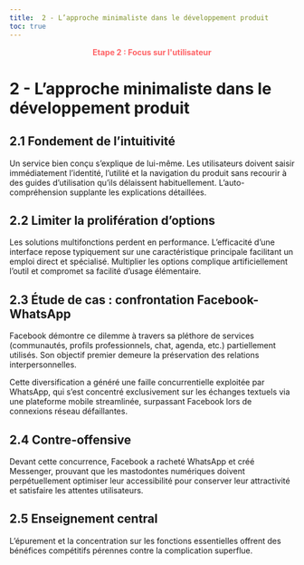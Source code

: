 ```yaml
---
title:  2 - L’approche minimaliste dans le développement produit
toc: true
---
```


<p style="color:oklch(70.4% 0.191 22.216); font-weight:bold; text-align:center ">Etape 2 : Focus sur l'utilisateur</p>


# 2 - L’approche minimaliste dans le développement produit

## 2.1 Fondement de l’intuitivité
Un service bien conçu s’explique de lui-même. Les utilisateurs doivent saisir immédiatement l’identité, l’utilité et la navigation du produit sans recourir à des guides d’utilisation qu’ils délaissent habituellement. L’auto-compréhension supplante les explications détaillées.

## 2.2 Limiter la prolifération d’options
Les solutions multifonctions perdent en performance. L’efficacité d’une interface repose typiquement sur une caractéristique principale facilitant un emploi direct et spécialisé. Multiplier les options complique artificiellement l’outil et compromet sa facilité d’usage élémentaire.

## 2.3 Étude de cas : confrontation Facebook-WhatsApp
Facebook démontre ce dilemme à travers sa pléthore de services (communautés, profils professionnels, chat, agenda, etc.) partiellement utilisés. Son objectif premier demeure la préservation des relations interpersonnelles.

Cette diversification a généré une faille concurrentielle exploitée par WhatsApp, qui s’est concentré exclusivement sur les échanges textuels via une plateforme mobile streamlinée, surpassant Facebook lors de connexions réseau défaillantes.

## 2.4 Contre-offensive
Devant cette concurrence, Facebook a racheté WhatsApp et créé Messenger, prouvant que les mastodontes numériques doivent perpétuellement optimiser leur accessibilité pour conserver leur attractivité et satisfaire les attentes utilisateurs.

## 2.5 Enseignement central
L’épurement et la concentration sur les fonctions essentielles offrent des bénéfices compétitifs pérennes contre la complication superflue.